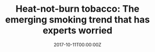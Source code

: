 ---
date: '2017-10-11T00:00:00Z'
external_link: https://web.archive.org/web/20210616041041/https://globalnews.ca/news/3797722/heat-not-burn-tobacco-the-emerging-smoking-trend-that-has-experts-worried/
image:
  focal_point: Smart
original_link: https://globalnews.ca/news/3797722/heat-not-burn-tobacco-the-emerging-smoking-trend-that-has-experts-worried/
summary: 'READ MORE: Young Canadians know theyre being targeted by e-cigarette marketing:
  studyHeat-not-burn tobacco is one of the newest tobacco products out there. Is the
  new heat not burn tobacco product the answer to reduce smoking in Canada? - Sep
  17, 2017According to the study, heat-not-burn queries in Japan spiked by 1,426 per
  cent the first year it was on the market in 2015. Based on the observed trends,
  researchers now project that heat-not-burn queries will continue to grow at a similar
  rate through 2018. "Heat-not-burn products have quickly become insanely popular,"
  study co-author Mark Dredze said in a statement.'
title: 'Heat-not-burn tobacco: The emerging smoking trend that has experts worried'
---